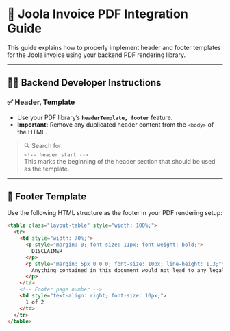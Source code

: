 # 🧾 Joola Invoice PDF Integration Guide

This guide explains how to properly implement header and footer templates for the Joola invoice using your backend PDF rendering library.

---

## 🧑‍💻 Backend Developer Instructions

### ✅ Header, Template

- Use your PDF library’s **`headerTemplate, footer`** feature.
- **Important:** Remove any duplicated header content from the `<body>` of the HTML.

> 🔍 Search for:  
> `<!-- header start -->`  
> This marks the beginning of the header section that should be used as the template.

---

## 🧾 Footer Template

Use the following HTML structure as the footer in your PDF rendering setup:

```html
<table class="layout-table" style="width: 100%;">
  <tr>
    <td style="width: 70%;">
      <p style="margin: 0; font-size: 11px; font-weight: bold;">
        DISCLAIMER
      </p>
      <p style="margin: 5px 0 0 0; font-size: 10px; line-height: 1.3;">
        Anything contained in this document would not lead to any legal claim on the part of any individual for any purpose.
      </p>
    </td>
    <!-- Footer page number -->
    <td style="text-align: right; font-size: 10px;">
      1 of 2
    </td>
  </tr>
</table>